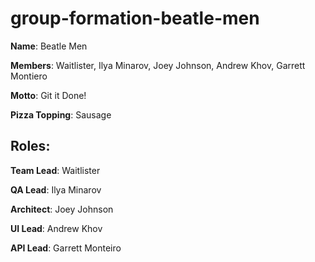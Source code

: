 # group-formation-beatle-men
**Name**: Beatle Men

**Members**: Waitlister, Ilya Minarov, Joey Johnson, Andrew Khov, Garrett Montiero

**Motto**: Git it Done!

**Pizza Topping**: Sausage

## Roles: 

**Team Lead**: Waitlister

**QA Lead**: Ilya Minarov

**Architect**: Joey Johnson

**UI Lead**: Andrew Khov

**API Lead**: Garrett Monteiro
